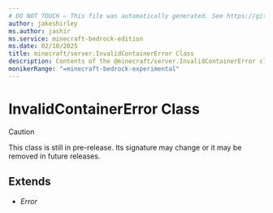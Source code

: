 ```yaml
---
# DO NOT TOUCH — This file was automatically generated. See https://github.com/mojang/minecraftapidocsgenerator to modify descriptions, examples, etc.
author: jakeshirley
ms.author: jashir
ms.service: minecraft-bedrock-edition
ms.date: 02/10/2025
title: minecraft/server.InvalidContainerError Class
description: Contents of the @minecraft/server.InvalidContainerError class.
monikerRange: "=minecraft-bedrock-experimental"
---
```

# InvalidContainerError Class

> [!CAUTION]
> This class is still in pre-release.  Its signature may change or it may be removed in future releases.

## Extends
- *Error*
